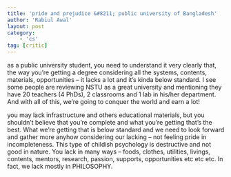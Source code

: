 ```yaml
---
title: 'pride and prejudice &#8211; public university of Bangladesh'
author: 'Rabiul Awal'
layout: post
category:
    - 'cs'
tag: [critic]
---
```

as a public university student, you need to understand it very clearly that, the way you’re getting a degree considering all the systems, contents, materials, opportunities – it lacks a lot and it’s kinda below standard. I see some people are reviewing NSTU as a great university and mentioning they have 20 teachers (4 PhDs), 2 classrooms and 1 lab in his/her department. And with all of this, we’re going to conquer the world and earn a lot!

you may lack infrastructure and others educational materials, but you shouldn’t believe that you’re complete and what you’re getting that’s the best. What we’re getting that is below standard and we need to look forward and gather more anyhow considering our lacking – not feeling pride in incompleteness. This type of childish psychology is destructive and not good in nature. You lack in many ways – foods, clothes, utilities, livings, contents, mentors, research, passion, supports, opportunities etc etc etc. In fact, we lack mostly in PHILOSOPHY.